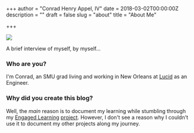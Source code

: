 +++
author = "Conrad Henry Appel, IV"
date = 2018-03-02T00:00:00Z
description = ""
draft = false
slug = "about"
title = "About Me"

+++

<img src="/img/me.jpg">

A brief interview of myself, by myself...

### Who are you?

I'm Conrad, an SMU grad living and working in New Orleans at [Lucid](https://luc.id/) as an Engineer.

### Why did you create this blog?

Well, the _main_ reason is to document my learning while stumbling through my [Engaged Learning][el] [project]. However, I don't see a reason why I couldn't use it to document my other projects along my journey.


[el]: http://www.smu.edu/Provost/Engagedlearning "Engaged Learning at SMU"
[project]: /post/elvision/ "My Project"